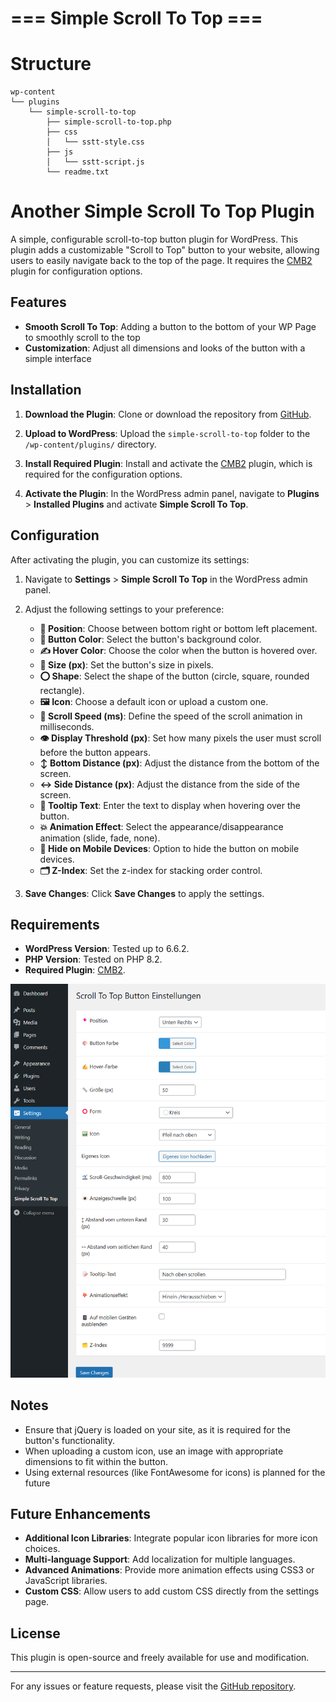 
# === Simple Scroll To Top ===

# Structure

```
wp-content
└── plugins
    └── simple-scroll-to-top
        ├── simple-scroll-to-top.php
        ├── css
        │   └── sstt-style.css
        ├── js
        │   └── sstt-script.js
        └── readme.txt
```

# Another Simple Scroll To Top Plugin

A simple, configurable scroll-to-top button plugin for WordPress. This plugin adds a customizable "Scroll to Top" button to your website, allowing users to easily navigate back to the top of the page. It requires the [CMB2](https://wordpress.org/plugins/cmb2/) plugin for configuration options.

## Features

- **Smooth Scroll To Top**: Adding a button to the bottom of your WP Page to smoothly scroll to the top
- **Customization**: Adjust all dimensions and looks of the button with a simple interface

## Installation

1. **Download the Plugin**: Clone or download the repository from [GitHub](https://github.com/bugsplat404/wp-plugin-sstt).

2. **Upload to WordPress**: Upload the `simple-scroll-to-top` folder to the `/wp-content/plugins/` directory.

3. **Install Required Plugin**: Install and activate the [CMB2](https://wordpress.org/plugins/cmb2/) plugin, which is required for the configuration options.

4. **Activate the Plugin**: In the WordPress admin panel, navigate to **Plugins** > **Installed Plugins** and activate **Simple Scroll To Top**.

## Configuration

After activating the plugin, you can customize its settings:

1. Navigate to **Settings** > **Simple Scroll To Top** in the WordPress admin panel.

2. Adjust the following settings to your preference:

   - **📍 Position**: Choose between bottom right or bottom left placement.
   - **🎨 Button Color**: Select the button's background color.
   - **✍️ Hover Color**: Choose the color when the button is hovered over.
   - **📏 Size (px)**: Set the button's size in pixels.
   - **⭕ Shape**: Select the shape of the button (circle, square, rounded rectangle).
   - **🖼️ Icon**: Choose a default icon or upload a custom one.
   - **🛫 Scroll Speed (ms)**: Define the speed of the scroll animation in milliseconds.
   - **👁️ Display Threshold (px)**: Set how many pixels the user must scroll before the button appears.
   - **↕️ Bottom Distance (px)**: Adjust the distance from the bottom of the screen.
   - **↔️ Side Distance (px)**: Adjust the distance from the side of the screen.
   - **📝 Tooltip Text**: Enter the text to display when hovering over the button.
   - **💥 Animation Effect**: Select the appearance/disappearance animation (slide, fade, none).
   - **📱 Hide on Mobile Devices**: Option to hide the button on mobile devices.
   - **🗂️ Z-Index**: Set the z-index for stacking order control.

3. **Save Changes**: Click **Save Changes** to apply the settings.

## Requirements

- **WordPress Version**: Tested up to 6.6.2.
- **PHP Version**: Tested on PHP 8.2.
- **Required Plugin**: [CMB2](https://wordpress.org/plugins/cmb2/).


![Config Image](https://github.com/bugsplat404/wp-plugin-sstt/blob/main/doc-img.png "Config Image")


## Notes

- Ensure that jQuery is loaded on your site, as it is required for the button's functionality.
- When uploading a custom icon, use an image with appropriate dimensions to fit within the button.
- Using external resources (like FontAwesome for icons) is planned for the future

## Future Enhancements

- **Additional Icon Libraries**: Integrate popular icon libraries for more icon choices.
- **Multi-language Support**: Add localization for multiple languages.
- **Advanced Animations**: Provide more animation effects using CSS3 or JavaScript libraries.
- **Custom CSS**: Allow users to add custom CSS directly from the settings page.

## License

This plugin is open-source and freely available for use and modification.

---

For any issues or feature requests, please visit the [GitHub repository](https://github.com/bugsplat404/wp-plugin-sstt).
